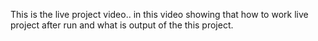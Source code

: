 This is the live project video.. in this video showing that how to work live project after run and what is output of the this project.
